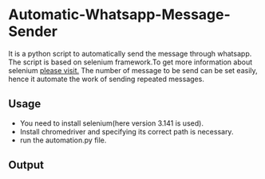 # Automatic-Whatsapp-Message-Sender
It is a python script to automatically send the message through whatsapp.
The script is based on selenium framework.To get more information about selenium [please visit.](https://selenium-python.readthedocs.io/)
The number of message to be send can be set easily, hence it automate the work of sending repeated messages.


## Usage
* You need to install selenium(here version 3.141 is used).
* Install chromedriver and specifying its correct path is necessary.
* run the automation.py file.

## Output
